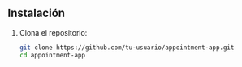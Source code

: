 
## Instalación

1. Clona el repositorio:
   ```sh
   git clone https://github.com/tu-usuario/appointment-app.git
   cd appointment-app
